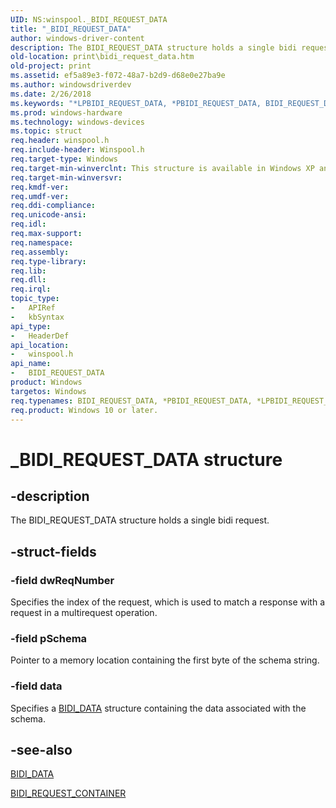 ```yaml
---
UID: NS:winspool._BIDI_REQUEST_DATA
title: "_BIDI_REQUEST_DATA"
author: windows-driver-content
description: The BIDI_REQUEST_DATA structure holds a single bidi request.
old-location: print\bidi_request_data.htm
old-project: print
ms.assetid: ef5a89e3-f072-48a7-b2d9-d68e0e27ba9e
ms.author: windowsdriverdev
ms.date: 2/26/2018
ms.keywords: "*LPBIDI_REQUEST_DATA, *PBIDI_REQUEST_DATA, BIDI_REQUEST_DATA, BIDI_REQUEST_DATA structure [Print Devices], LPBIDI_REQUEST_DATA, LPBIDI_REQUEST_DATA structure pointer [Print Devices], PBIDI_REQUEST_DATA, PBIDI_REQUEST_DATA structure pointer [Print Devices], _BIDI_REQUEST_DATA, print.bidi_request_data, spoolfnc_ab7c70f5-9161-4245-8f25-350f68144f82.xml, winspool/BIDI_REQUEST_DATA, winspool/LPBIDI_REQUEST_DATA, winspool/PBIDI_REQUEST_DATA"
ms.prod: windows-hardware
ms.technology: windows-devices
ms.topic: struct
req.header: winspool.h
req.include-header: Winspool.h
req.target-type: Windows
req.target-min-winverclnt: This structure is available in Windows XP and later.
req.target-min-winversvr: 
req.kmdf-ver: 
req.umdf-ver: 
req.ddi-compliance: 
req.unicode-ansi: 
req.idl: 
req.max-support: 
req.namespace: 
req.assembly: 
req.type-library: 
req.lib: 
req.dll: 
req.irql: 
topic_type:
-	APIRef
-	kbSyntax
api_type:
-	HeaderDef
api_location:
-	winspool.h
api_name:
-	BIDI_REQUEST_DATA
product: Windows
targetos: Windows
req.typenames: BIDI_REQUEST_DATA, *PBIDI_REQUEST_DATA, *LPBIDI_REQUEST_DATA
req.product: Windows 10 or later.
---
```


# _BIDI_REQUEST_DATA structure


## -description


The BIDI_REQUEST_DATA structure holds a single bidi request.


## -struct-fields




### -field dwReqNumber

Specifies the index of the request, which is used to match a response with a request in a multirequest operation.


### -field pSchema

Pointer to a memory location containing the first byte of the schema string.


### -field data

Specifies a <a href="https://msdn.microsoft.com/library/windows/hardware/ff545177">BIDI_DATA</a> structure containing the data associated with the schema.


## -see-also




<a href="https://msdn.microsoft.com/library/windows/hardware/ff545177">BIDI_DATA</a>



<a href="https://msdn.microsoft.com/library/windows/hardware/ff545193">BIDI_REQUEST_CONTAINER</a>
 

 


